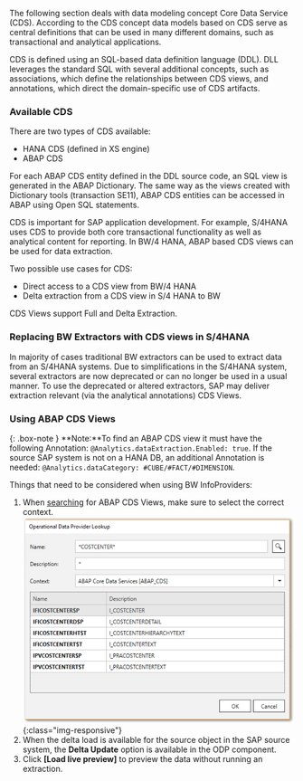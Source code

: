 
The following section deals with data modeling concept Core Data Service (CDS). 
According to the CDS concept data models based on CDS serve as central definitions that can be used in many different domains, such as transactional and analytical applications.  

CDS is defined using an SQL-based data definition language (DDL). 
DLL leverages the standard SQL with several additional concepts, such as associations, which define the relationships between CDS views, and annotations, which direct the domain-specific use of CDS artifacts.

### Available CDS
There are two types of CDS available:
- HANA CDS (defined in XS engine) 
- ABAP CDS

For each ABAP CDS entity defined in the DDL source code, an SQL view is generated in the ABAP Dictionary. 
The same way as the views created with Dictionary tools (transaction SE11), ABAP CDS entities can be accessed in ABAP using Open SQL statements. 

CDS is important for SAP application development. For example, S/4HANA uses CDS to provide both core transactional functionality as well as analytical content for reporting. 
In BW/4 HANA, ABAP based CDS views can be used for data extraction.  

Two possible use cases for CDS:
- Direct access to a CDS view from BW/4 HANA  
- Delta extraction from a CDS view in S/4 HANA to BW

CDS Views support Full and Delta Extraction. 

### Replacing BW Extractors with CDS views in S/4HANA
In majority of cases traditional BW extractors can be used to extract data from an S/4HANA systems. 
Due to simplifications in the S/4HANA system, several extractors are now deprecated or can no longer be used in a usual manner. 
To use the deprecated or altered extractors, SAP may deliver extraction relevant (via the analytical annotations) CDS Views.

### Using ABAP CDS Views

{: .box-note }
**Note:**To find an ABAP CDS view it must have the following Annotation: ```@Analytics.dataExtraction.Enabled: true```. If the source SAP system is not on a HANA DB, an additional Annotation is needed: ```@Analytics.dataCategory: #CUBE/#FACT/#DIMENSION```.

Things that need to be considered when using BW InfoProviders:
1. When [searching](./odp-define) for ABAP CDS Views, make sure to select the correct context. 
![ODP ABAP CDS View](/img/content/odp/odp-component-cds-costcenter-01.png){:class="img-responsive"}
2. When the delta load is available for the source object in the SAP source system, the **Delta Update** option is available in the ODP component. 
3. Click **[Load live preview]** to preview the data without running an extraction.
